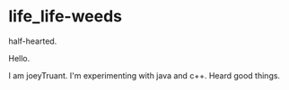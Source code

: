 # life_life-weeds
half-hearted.

Hello.

I am joeyTruant. I'm experimenting with java and c++. Heard good things.
